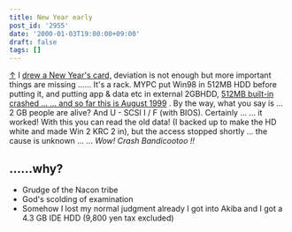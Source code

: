 ```yaml
---
title: New Year early
post_id: '2955'
date: '2000-01-03T19:00:00+09:00'
draft: false
tags: []
---
```


[↑](/2954) I [drew a New Year's card,](/2954) deviation is not enough but more important things are missing ...... It's a rack. MYPC put Win98 in 512MB HDD before putting it, and putting app & data etc in external 2GBHDD, [512MB built-in crashed ... ... and so far this is August 1999](/2933) . By the way, what you say is ... 2 GB people are alive? And U - SCSI I / F (with BIOS). Certainly ... ... it worked! With this you can read the old data! (I backed up to make the HD white and made Win 2 KRC 2 in), but the access stopped shortly ... the cause is unknown ... ... _Wow! Crash Bandicootoo !!_

## ……why?

*   Grudge of the Nacon tribe
*   God's scolding of examination
*   Somehow I lost my normal judgment already I got into Akiba and I got a 4.3 GB IDE HDD (9,800 yen tax excluded)